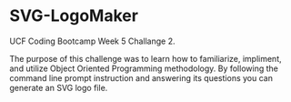 # SVG-LogoMaker

UCF Coding Bootcamp Week 5 Challange 2. 


The purpose of this challenge was to learn how to familiarize, impliment, and utilize Object Oriented Programming methodology. By following the command line prompt instruction and answering its questions you can generate an SVG logo file.